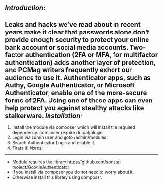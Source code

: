 *Introduction:*
---------------
Leaks and hacks we’ve read about in recent years make it clear that passwords alone don't provide enough security to protect your online bank account or social media accounts. Two-factor authentication (2FA or MFA, for multifactor authentication) adds another layer of protection, and PCMag writers frequently exhort our audience to use it. Authenticator apps, such as Authy, Google Authenticator, or Microsoft Authenticator, enable one of the more-secure forms of 2FA. Using one of these apps can even help protect you against stealthy attacks like stalkerware.
*Installation:*
---------------
1. Install the module via composer which will install the required dependency.
    composer require drupal/alogin
2. Login via admin user and goto /admin/modules.
3. Search Authenticator Login and enable it.
4. Thats it!
*Notes:*
--------
* Module requires the library https://github.com/sonata-project/GoogleAuthenticator.
* If you install via composer you do not need to worry about it.
* Otherwise install this library using composer.

